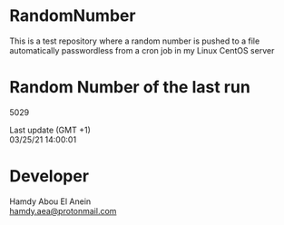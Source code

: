 # RandomNumber    
This is a test repository where a random number is pushed to a file automatically passwordless from a cron job in my Linux CentOS server    
# Random Number of the last run   
5029
      
Last update (GMT +1)    
03/25/21 14:00:01
# Developer    
Hamdy Abou El Anein   
hamdy.aea@protonmail.com
